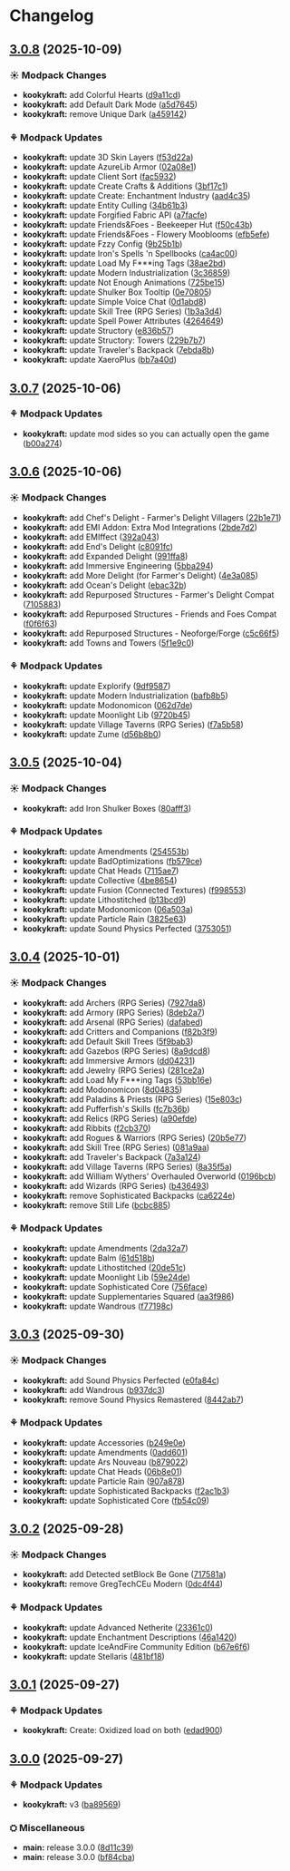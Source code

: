 # Changelog

## [3.0.8](https://github.com/izmystic/kookykraft/compare/kookykraft-v3.0.7...kookykraft-v3.0.8) (2025-10-09)


### ☀ Modpack Changes

* **kookykraft:** add Colorful Hearts ([d9a11cd](https://github.com/izmystic/kookykraft/commit/d9a11cd527942fee8e5d1d477b8b47c733b987b1))
* **kookykraft:** add Default Dark Mode ([a5d7645](https://github.com/izmystic/kookykraft/commit/a5d76459fcfd7e9d7f8bcc7e30e4b84e53870886))
* **kookykraft:** remove Unique Dark ([a459142](https://github.com/izmystic/kookykraft/commit/a45914270e9d3a3dcbf17f06a9a408f0d2ba847e))


### ⚘ Modpack Updates

* **kookykraft:** update 3D Skin Layers ([f53d22a](https://github.com/izmystic/kookykraft/commit/f53d22ae083e882f8d14d65bf85a7829f767c95e))
* **kookykraft:** update AzureLib Armor ([02a08e1](https://github.com/izmystic/kookykraft/commit/02a08e12ac9dd291665e82fe70e5d59dd40410f7))
* **kookykraft:** update Client Sort ([fac5932](https://github.com/izmystic/kookykraft/commit/fac5932f3192abef8406fec0303abd0e50cdb234))
* **kookykraft:** update Create Crafts & Additions ([3bf17c1](https://github.com/izmystic/kookykraft/commit/3bf17c175098e7270960739db0bdadaa824dfec4))
* **kookykraft:** update Create: Enchantment Industry ([aad4c35](https://github.com/izmystic/kookykraft/commit/aad4c359615bedb0d4ce4a71c855bc156c06298c))
* **kookykraft:** update Entity Culling ([34b61b3](https://github.com/izmystic/kookykraft/commit/34b61b33c109f76366fd6822ecd2c241ff648b79))
* **kookykraft:** update Forgified Fabric API ([a7facfe](https://github.com/izmystic/kookykraft/commit/a7facfea5d950186ff2aa6ac736d352a58a5590b))
* **kookykraft:** update Friends&Foes - Beekeeper Hut ([f50c43b](https://github.com/izmystic/kookykraft/commit/f50c43ba0ce94fd7014ba442c9d31e0f8c2fdf51))
* **kookykraft:** update Friends&Foes - Flowery Mooblooms ([efb5efe](https://github.com/izmystic/kookykraft/commit/efb5efe95a25c2fe8a3f645a8120e218cb5b3104))
* **kookykraft:** update Fzzy Config ([9b25b1b](https://github.com/izmystic/kookykraft/commit/9b25b1bd03105353161e88438d6f04676ff3357b))
* **kookykraft:** update Iron's Spells 'n Spellbooks ([ca4ac00](https://github.com/izmystic/kookykraft/commit/ca4ac00d0a0870b1089ffea730b1aae92790e300))
* **kookykraft:** update Load My F***ing Tags ([38ae2bd](https://github.com/izmystic/kookykraft/commit/38ae2bdde66ce48cd8dddf9ddac6dbf33f297925))
* **kookykraft:** update Modern Industrialization ([3c36859](https://github.com/izmystic/kookykraft/commit/3c36859e864a833dce1be7c59436634b6eae5db1))
* **kookykraft:** update Not Enough Animations ([725be15](https://github.com/izmystic/kookykraft/commit/725be15ceb5dbc3c51c2e2818fd8d9d5d77371e3))
* **kookykraft:** update Shulker Box Tooltip ([0e70805](https://github.com/izmystic/kookykraft/commit/0e70805b05fbb1996d7395ea78295e2b82f1e2db))
* **kookykraft:** update Simple Voice Chat ([0d1abd8](https://github.com/izmystic/kookykraft/commit/0d1abd8424767967002bf11b68bc6205117bde15))
* **kookykraft:** update Skill Tree (RPG Series) ([1b3a3d4](https://github.com/izmystic/kookykraft/commit/1b3a3d407a5c3805d216cc6b7444a8a65dcea27c))
* **kookykraft:** update Spell Power Attributes ([4264649](https://github.com/izmystic/kookykraft/commit/42646495036c8e84a37cad1f62e62ca3bff486b7))
* **kookykraft:** update Structory ([e836b57](https://github.com/izmystic/kookykraft/commit/e836b57d9b0848c625fa0715aa3a9d06f27e844c))
* **kookykraft:** update Structory: Towers ([229b7b7](https://github.com/izmystic/kookykraft/commit/229b7b73d84130c938e214a3b17ccc1ef3ab9659))
* **kookykraft:** update Traveler's Backpack ([7ebda8b](https://github.com/izmystic/kookykraft/commit/7ebda8be3955c56b5d4608eda622d28b814c2b16))
* **kookykraft:** update XaeroPlus ([bb7a40d](https://github.com/izmystic/kookykraft/commit/bb7a40da21c3092c94c2b054587bb52684ce436a))

## [3.0.7](https://github.com/izmystic/kookykraft/compare/kookykraft-v3.0.6...kookykraft-v3.0.7) (2025-10-06)


### ⚘ Modpack Updates

* **kookykraft:** update mod sides so you can actually open the game ([b00a274](https://github.com/izmystic/kookykraft/commit/b00a274eba46fccfc34df7d12765769a4b7b9a4c))

## [3.0.6](https://github.com/izmystic/kookykraft/compare/kookykraft-v3.0.5...kookykraft-v3.0.6) (2025-10-06)


### ☀ Modpack Changes

* **kookykraft:** add Chef's Delight - Farmer's Delight Villagers ([22b1e71](https://github.com/izmystic/kookykraft/commit/22b1e717f9ee4329e0bde6641b703c6bf87553b6))
* **kookykraft:** add EMI Addon: Extra Mod Integrations ([2bde7d2](https://github.com/izmystic/kookykraft/commit/2bde7d27bfe6a0a0fe4a9500a67f5a430b7122aa))
* **kookykraft:** add EMIffect ([392a043](https://github.com/izmystic/kookykraft/commit/392a04381f99fd6b109a787b63c5e3b35a385423))
* **kookykraft:** add End's Delight ([c8091fc](https://github.com/izmystic/kookykraft/commit/c8091fcc1c11d45e3b37e19cfdacbd65eac2e33d))
* **kookykraft:** add Expanded Delight ([991ffa8](https://github.com/izmystic/kookykraft/commit/991ffa8b0b81a41620304d37b0d5488118a07413))
* **kookykraft:** add Immersive Engineering ([5bba294](https://github.com/izmystic/kookykraft/commit/5bba294d0c582fc5cc731318d7b18a9911639b1a))
* **kookykraft:** add More Delight (for Farmer's Delight) ([4e3a085](https://github.com/izmystic/kookykraft/commit/4e3a0850ed603f590d725020c5bebda42cd7d668))
* **kookykraft:** add Ocean's Delight ([ebac32b](https://github.com/izmystic/kookykraft/commit/ebac32b1e69ab99bef1b3234aceda0957b8338b6))
* **kookykraft:** add Repurposed Structures - Farmer's Delight Compat ([7105883](https://github.com/izmystic/kookykraft/commit/71058831feb361d8faaa0057b612aee0809d723d))
* **kookykraft:** add Repurposed Structures - Friends and Foes Compat ([f0f6f63](https://github.com/izmystic/kookykraft/commit/f0f6f6379aeea244fb3ac6a9f738ddac01bf80bf))
* **kookykraft:** add Repurposed Structures - Neoforge/Forge ([c5c66f5](https://github.com/izmystic/kookykraft/commit/c5c66f58d8799e36aba3e7841c112cc4be3bcb7d))
* **kookykraft:** add Towns and Towers ([5f1e9c0](https://github.com/izmystic/kookykraft/commit/5f1e9c0d9a1eb5301de6f77092a67c6ec66d7e27))


### ⚘ Modpack Updates

* **kookykraft:** update Explorify ([9df9587](https://github.com/izmystic/kookykraft/commit/9df95872ee563c0510a62ec48eb36b2b0a287a03))
* **kookykraft:** update Modern Industrialization ([bafb8b5](https://github.com/izmystic/kookykraft/commit/bafb8b5d6de207c943125d0e608f40a654314c6f))
* **kookykraft:** update Modonomicon ([062d7de](https://github.com/izmystic/kookykraft/commit/062d7de7383386c2ec9f6ee5ecd55b64b99dc12f))
* **kookykraft:** update Moonlight Lib ([9720b45](https://github.com/izmystic/kookykraft/commit/9720b4583da8b14290442eb4661c29122db3eafe))
* **kookykraft:** update Village Taverns (RPG Series) ([f7a5b58](https://github.com/izmystic/kookykraft/commit/f7a5b5874620f279cb9c6787477b89c1d307ee1d))
* **kookykraft:** update Zume ([d56b8b0](https://github.com/izmystic/kookykraft/commit/d56b8b0e9809a16897f84cbafd296cb4f281f670))

## [3.0.5](https://github.com/izmystic/kookykraft/compare/kookykraft-v3.0.4...kookykraft-v3.0.5) (2025-10-04)


### ☀ Modpack Changes

* **kookykraft:** add Iron Shulker Boxes ([80afff3](https://github.com/izmystic/kookykraft/commit/80afff39cec4bed9cb7848f9f4640bd6282481c3))


### ⚘ Modpack Updates

* **kookykraft:** update Amendments ([254553b](https://github.com/izmystic/kookykraft/commit/254553b590ff5357dcb45291ab7a0f6e9fb549ec))
* **kookykraft:** update BadOptimizations ([fb579ce](https://github.com/izmystic/kookykraft/commit/fb579ce95b14f0caeb9cfc49a8d7922bc39730a6))
* **kookykraft:** update Chat Heads ([7115ae7](https://github.com/izmystic/kookykraft/commit/7115ae79a28ecb899225016c5845a20cd16005ea))
* **kookykraft:** update Collective ([4be8654](https://github.com/izmystic/kookykraft/commit/4be8654dc1994ceda4b004f72f180ec0e25ce034))
* **kookykraft:** update Fusion (Connected Textures) ([f998553](https://github.com/izmystic/kookykraft/commit/f9985530ce220cd284d7a3213e18f19050747106))
* **kookykraft:** update Lithostitched ([b13bcd9](https://github.com/izmystic/kookykraft/commit/b13bcd9273bd0e31422a3c3ba87af87b4c219e67))
* **kookykraft:** update Modonomicon ([06a503a](https://github.com/izmystic/kookykraft/commit/06a503a650f50efa453b5a12ba82ce40089ee722))
* **kookykraft:** update Particle Rain ([3825e63](https://github.com/izmystic/kookykraft/commit/3825e63f4bc178d2ce61662203c45d4abeb78112))
* **kookykraft:** update Sound Physics Perfected ([3753051](https://github.com/izmystic/kookykraft/commit/37530518fa624f23ccd161a39db859a413352e19))

## [3.0.4](https://github.com/izmystic/kookykraft/compare/kookykraft-v3.0.3...kookykraft-v3.0.4) (2025-10-01)


### ☀ Modpack Changes

* **kookykraft:** add Archers (RPG Series) ([7927da8](https://github.com/izmystic/kookykraft/commit/7927da854eeb21f08e9194eced4e0299f8f29b03))
* **kookykraft:** add Armory (RPG Series) ([8deb2a7](https://github.com/izmystic/kookykraft/commit/8deb2a794313daaaf988dbdaef5d71d6de13338f))
* **kookykraft:** add Arsenal (RPG Series) ([dafabed](https://github.com/izmystic/kookykraft/commit/dafabeddebdda954b5f1c3c541ca04c451d2d10b))
* **kookykraft:** add Critters and Companions ([f82b3f9](https://github.com/izmystic/kookykraft/commit/f82b3f95bc928ec6a9f4c67843bba8cd0e264d49))
* **kookykraft:** add Default Skill Trees ([5f9bab3](https://github.com/izmystic/kookykraft/commit/5f9bab30868bf751cc26d74528d093a92ee56a1a))
* **kookykraft:** add Gazebos (RPG Series) ([8a9dcd8](https://github.com/izmystic/kookykraft/commit/8a9dcd8dbbfd8434f532ad300ec3352d9d9c6727))
* **kookykraft:** add Immersive Armors ([dd04231](https://github.com/izmystic/kookykraft/commit/dd04231fefba863b878dcd79c28b6dec8bd28b59))
* **kookykraft:** add Jewelry (RPG Series) ([281ce2a](https://github.com/izmystic/kookykraft/commit/281ce2a928b6b97e7a194caafce405e5b7f0c1d0))
* **kookykraft:** add Load My F***ing Tags ([53bb16e](https://github.com/izmystic/kookykraft/commit/53bb16eb334488ca2cc70938978f87456051a83f))
* **kookykraft:** add Modonomicon ([8d04835](https://github.com/izmystic/kookykraft/commit/8d04835395a92e17daf5681b3c511bc5577560a4))
* **kookykraft:** add Paladins & Priests (RPG Series) ([15e803c](https://github.com/izmystic/kookykraft/commit/15e803c7ae273e039c69e7b3b3025670dc2bc366))
* **kookykraft:** add Pufferfish's Skills ([fc7b36b](https://github.com/izmystic/kookykraft/commit/fc7b36bd7c4410351861676e94b75757c652c3ad))
* **kookykraft:** add Relics (RPG Series) ([a90efde](https://github.com/izmystic/kookykraft/commit/a90efde6179399fe0d67ac7d6c53da7917177e29))
* **kookykraft:** add Ribbits ([f2cb370](https://github.com/izmystic/kookykraft/commit/f2cb3708a81617be39019fe5321b1185ddd5bbe0))
* **kookykraft:** add Rogues & Warriors (RPG Series) ([20b5e77](https://github.com/izmystic/kookykraft/commit/20b5e77af0d68d72f2c237c521ed24bc91a9624d))
* **kookykraft:** add Skill Tree (RPG Series) ([081a9aa](https://github.com/izmystic/kookykraft/commit/081a9aa8599430f53172baefa8547c18aaad93db))
* **kookykraft:** add Traveler's Backpack ([7a3a124](https://github.com/izmystic/kookykraft/commit/7a3a12419a5a82fbeca29f92b59c13f6077bd10b))
* **kookykraft:** add Village Taverns (RPG Series) ([8a35f5a](https://github.com/izmystic/kookykraft/commit/8a35f5a2eacec84660cbf271b94b2e5a8266a5d9))
* **kookykraft:** add William Wythers' Overhauled Overworld ([0196bcb](https://github.com/izmystic/kookykraft/commit/0196bcba4685af4b9579627ee30d577a2eaf3796))
* **kookykraft:** add Wizards (RPG Series) ([b436493](https://github.com/izmystic/kookykraft/commit/b436493886747d3df2a830e6f31251f9addaaa6c))
* **kookykraft:** remove Sophisticated Backpacks ([ca6224e](https://github.com/izmystic/kookykraft/commit/ca6224e729d8e412c078953046f86ff7710d9a43))
* **kookykraft:** remove Still Life ([bcbc885](https://github.com/izmystic/kookykraft/commit/bcbc885ac6f400f2c9b4b53fb670f323bd8e844f))


### ⚘ Modpack Updates

* **kookykraft:** update Amendments ([2da32a7](https://github.com/izmystic/kookykraft/commit/2da32a708b40c0a370f04cb3183a703ebebb04b9))
* **kookykraft:** update Balm ([61d518b](https://github.com/izmystic/kookykraft/commit/61d518b0d6de57a513d6b6923c5616290c7af7a9))
* **kookykraft:** update Lithostitched ([20de51c](https://github.com/izmystic/kookykraft/commit/20de51c510bc2c8c33f1a90278e2c33b0039d07b))
* **kookykraft:** update Moonlight Lib ([59e24de](https://github.com/izmystic/kookykraft/commit/59e24defd5bd39009b58fd994f65ae83378ab02e))
* **kookykraft:** update Sophisticated Core ([756face](https://github.com/izmystic/kookykraft/commit/756face11eb20ec65c5ea73e185ed37588d9e5c2))
* **kookykraft:** update Supplementaries Squared ([aa3f986](https://github.com/izmystic/kookykraft/commit/aa3f986ca7447f6dab1c6f01cff4e87ffcc853b5))
* **kookykraft:** update Wandrous ([f77198c](https://github.com/izmystic/kookykraft/commit/f77198ce647538b10ae68e5593c1d70da6839e82))

## [3.0.3](https://github.com/izmystic/kookykraft/compare/kookykraft-v3.0.2...kookykraft-v3.0.3) (2025-09-30)


### ☀ Modpack Changes

* **kookykraft:** add Sound Physics Perfected ([e0fa84c](https://github.com/izmystic/kookykraft/commit/e0fa84c2c41e1b45b2cb7690a01aecad931c656d))
* **kookykraft:** add Wandrous ([b937dc3](https://github.com/izmystic/kookykraft/commit/b937dc38d8e6aa1777a52ffec99d852a4922ae29))
* **kookykraft:** remove Sound Physics Remastered ([8442ab7](https://github.com/izmystic/kookykraft/commit/8442ab7bbb0ee7e314f9029c2c2d43fc72891b56))


### ⚘ Modpack Updates

* **kookykraft:** update Accessories ([b249e0e](https://github.com/izmystic/kookykraft/commit/b249e0e281368e0572a1d4e17786fb5644f9b186))
* **kookykraft:** update Amendments ([0add601](https://github.com/izmystic/kookykraft/commit/0add60177ea508e0f3f421a81c13da583eda4a29))
* **kookykraft:** update Ars Nouveau ([b879022](https://github.com/izmystic/kookykraft/commit/b879022958fd6e29b833e560f4524b542453253c))
* **kookykraft:** update Chat Heads ([06b8e01](https://github.com/izmystic/kookykraft/commit/06b8e0143f0463778cb69983be7376d10d6c1e8b))
* **kookykraft:** update Particle Rain ([907a878](https://github.com/izmystic/kookykraft/commit/907a87821fe7be97febc392c7ce741f51704abfa))
* **kookykraft:** update Sophisticated Backpacks ([f2ac1b3](https://github.com/izmystic/kookykraft/commit/f2ac1b3d6e34a0ab0055545f9650213631146a6f))
* **kookykraft:** update Sophisticated Core ([fb54c09](https://github.com/izmystic/kookykraft/commit/fb54c0921b412dd4182883aee873647cc2c302b8))

## [3.0.2](https://github.com/izmystic/kookykraft/compare/kookykraft-v3.0.1...kookykraft-v3.0.2) (2025-09-28)


### ☀ Modpack Changes

* **kookykraft:** add Detected setBlock Be Gone ([717581a](https://github.com/izmystic/kookykraft/commit/717581abd6626ad70a9637019590cc0c6d86aa68))
* **kookykraft:** remove GregTechCEu Modern ([0dc4f44](https://github.com/izmystic/kookykraft/commit/0dc4f445101d7ec5d901f190469a11545583102f))


### ⚘ Modpack Updates

* **kookykraft:** update Advanced Netherite ([23361c0](https://github.com/izmystic/kookykraft/commit/23361c016fe03ed77eafe0fbd661ef0d34fb0190))
* **kookykraft:** update Enchantment Descriptions ([46a1420](https://github.com/izmystic/kookykraft/commit/46a14202754a5bd2162a09c3e5cd715369ff9228))
* **kookykraft:** update IceAndFire Community Edition ([b67e6f6](https://github.com/izmystic/kookykraft/commit/b67e6f6254653993baa5781469f3b31968338396))
* **kookykraft:** update Stellaris ([481bf18](https://github.com/izmystic/kookykraft/commit/481bf18a2201bbc0b328068d5b7fb3672b6a72c9))

## [3.0.1](https://github.com/izmystic/kookykraft/compare/kookykraft-v3.0.0...kookykraft-v3.0.1) (2025-09-27)


### ⚘ Modpack Updates

* **kookykraft:** Create: Oxidized load on both ([edad900](https://github.com/izmystic/kookykraft/commit/edad9005f2d601238a3dd04db45e101f5104a6ea))

## [3.0.0](https://github.com/izmystic/kookykraft/compare/kookykraft-v2.1.4...kookykraft-v3.0.0) (2025-09-27)


### ⚘ Modpack Updates

* **kookykraft:** v3 ([ba89569](https://github.com/izmystic/kookykraft/commit/ba8956968a412cabb98d7345afcdf51b7f10182d))


### ⛭ Miscellaneous

* **main:** release 3.0.0 ([8d11c39](https://github.com/izmystic/kookykraft/commit/8d11c39e28ff9b3e669ea7ea290cb91a6981d7d3))
* **main:** release 3.0.0 ([bf84cba](https://github.com/izmystic/kookykraft/commit/bf84cbad50c9ca5c7705b229bc9de07d5e5dde7f))
